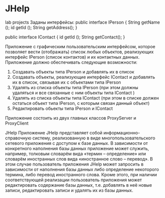 JHelp
=====

lab projects
Заданы интерфейсы:
public interface IPerson {
	String getName ();
	id getId ();
	String getAddress();
}

public interface IContact {
	id getId ();
	String getContact();
}

Приложение с графическим пользовательским интерфейсом, которое позволяет вести (отображать) список любых объектов, реализующих  интерфейс   IPerson (список контактов) и их контактных данных. Приложение должно обеспечивать следующие возможности:
1. Создавать объекты типа IPerson и добавлять их в список
2. Создавать объекты, реализующие интерфейс IContact  и добавлять их в список, связывая их с объектами типа IPerson
3. Удалять из списка объекты типа IPerson  (при этом должны удаляться и все связанные с ним объекты типа  IContact )
4. Удалять из списка объекты типа IContact (при этом в списке должен остаться объект типа IPerson, с которым связан данный объект)
5. Редактировать обьекты типа IPerson и IContact

Приложение состоить из двух главных классов
ProxyServer и ProxyClient

JHelp
Приложение JHelp представляет собой информационно-справочную систему, реализованную в виде многопользовательского сетевого приложения с доступом к базе данных. В зависимости от конкретного наполнения базы данных приложение может служить, например, толковым словарём вида «термин – определение» или словарём иностранных слов вида «иностранное слово – перевод». В этом случае пользователь приложения JHelp может запросить в зависимости от наполнения базы данных либо определение некоторого термина, либо перевод иностранного слова. Кроме этого, при наличии соответствующей реализации пользователь приложения может редактировать содержание базы данных, т.е. добавлять в неё новые записи, редактировать записи и удалять их из базы данных.
